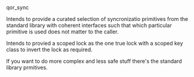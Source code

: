 qor_sync

Intends to provide a curated selection of syncronizatio primitives from the standard library with coherent interfaces such that which particular primitive is used does not matter to the caller.

Intends to provied a scoped lock as the one true lock with a scoped key class to invert the lock as required.

If you want to do more complex and less safe stuff there's the standard library prmitives.
